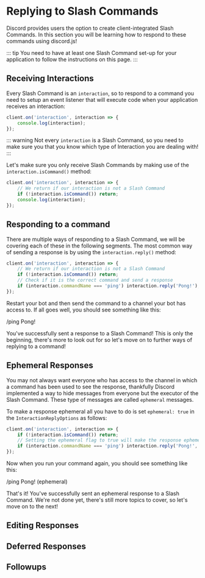 # Replying to Slash Commands

Discord provides users the option to create client-integrated Slash Commands. In this section you will be learning how to respond to these commands using discord.js!

::: tip
You need to have at least one Slash Command set-up for your application to follow the instructions on this page.
:::

## Receiving Interactions

Every Slash Command is an `interaction`, so to respond to a command you need to setup an event listener that will execute code when your application receives an interaction:

```js
client.on('interaction', interaction => {
	console.log(interaction);
});
```

::: warning
Not every `interaction` is a Slash Command, so you need to make sure you that you know which type of Interaction you are dealing with!
:::

Let's make sure you only receive Slash Commands by making use of the `interaction.isCommand()` method:

```js
client.on('interaction', interaction => {
    // We return if our interaction is not a Slash Command
    if (!interaction.isCommand()) return; 
	console.log(interaction);
});
```

## Responding to a command

There are multiple ways of responding to a Slash Command, we will be covering each of these in the following segments.
The most common way of sending a response is by using the `interaction.reply()` method:

```js
client.on('interaction', interaction => {
    // We return if our interaction is not a Slash Command
    if (!interaction.isCommand()) return; 
    // Check if it is the correct command and send a response
	if (interaction.commandName === 'ping') interaction.reply('Pong!');
});
```
Restart your bot and then send the command to a channel your bot has access to. If all goes well, you should see something like this:

<!--- vue-discord-message doesn't yet have support for inline replies/interactions/ephemeral messages -->
<div is="discord-messages">
	<discord-message profile="user">
		/ping
	</discord-message>
	<discord-message profile="bot">
		Pong!
	</discord-message>
</div>

You've successfully sent a response to a Slash Command! This is only the beginning, there's more to look out for so let's move on to further ways of replying to a command!


## Ephemeral Responses

You may not always want everyone who has access to the channel in which a command has been used to see the response, thankfully Discord implemented a way to hide messages from everyone but the executor of the Slash Command. These type of messages are called `ephemeral` messages.

To make a response ephemeral all you have to do is set `ephemeral: true` in the `InteractionReplyOptions` as follows:

```js
client.on('interaction', interaction => {
    if (!interaction.isCommand()) return; 
    // Setting the ephemeral flag to true will make the response ephemeral
	if (interaction.commandName === 'ping') interaction.reply('Pong!', { ephemeral: true });
});
```
Now when you run your command again, you should see something like this:

<!--- vue-discord-message doesn't yet have support for inline replies/interactions/ephemeral messages -->
<div is="discord-messages">
	<discord-message profile="user">
		/ping
	</discord-message>
	<discord-message profile="bot">
		Pong! (ephemeral)
	</discord-message>
</div>

That's it! You've successfully sent an ephemeral response to a Slash Command.
We're not done yet, there's still more topics to cover, so let's move on to the next!

## Editing Responses

## Deferred Responses

## Followups
